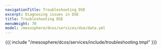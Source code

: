 ```yaml
---
navigationTitle: Troubleshooting DSE
excerpt: Diagnosing issues in DSE
title: Troubleshooting DSE
menuWeight: 70
model: /mesosphere/dcos/services/dse/data.yml
---
```


{{{ include "/mesosphere/dcos/services/include/troubleshooting.tmpl" }}}
